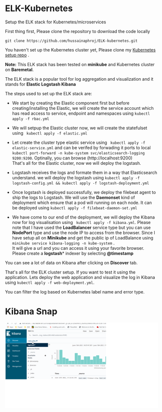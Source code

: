 # ELK-Kubernetes
Setup the ELK stack for Kubernetes/microservices  

First thing first, Please clone the repository to download the code locally
```
git clone https://github.com/hussainaphroj/ELK-kubernetes.git  
```
You haven't set up the Kubernetes cluster yet, Please clone my [Kubernetes setup repo](https://github.com/hussainaphroj/kubernetes-cluster-setup) .   

**Note:** This ELK stack has been tested on **minikube** and Kubernetes cluster on **Baremetal**.

The ELK stack is a popular tool for log aggregation and visualization and it stands for **Elastic Logstash Kibana**

The steps used to set up the ELK stack are:  
- We start by creating the Elastic component first but before creating/installing the Elastic, we will create the service account which has read access to service, endpoint and  namespaces using `` kubectl apply -f rbac.yml ``  
- We will setpup the Elastic cluster now, we will create the statefulset using `` kubectl apply -f elastic.yml``  

- Let create the cluster type elastic service using `` kubectl apply -f elastic-service.yml`` and can be verifed by forwading it ports to local ``kubectl port-forward -n kube-system svc/elasticsearch-logging 9200:9200``. Optinally, you can browse (http://localhost:9200)  
That's all for the Elastic cluster, now we will deploy the logstash.  
- Logstash receives the logs and formate them in a way that Elasticsearch understand.  we will deploy the logstash using `` kubectl apply -f logstash-config.yml && kubectl apply -f logstash-deployment.yml ``  

- Once logstash is deployed successfully, we deploy the filebeat agent to ship the logs to Logstash. We will use the **Daemonset** kind of deployment which ensure that a pod will running on each node. It can be deployed using `` kubectl apply -f filebeat-daemon-set.yml ``  
- We have come to our end of the deployment, we will deploy the Kibana now for log visualisation using `` kubectl apply -f kibana.yml``. Please note that I have used the **LoadBalancer** service type but you can use **NodePort** type and use the node IP to access from the browser. Since I have setup all on **Minikube** and get the public ip of LoadBalance using ``minikube service kibana-logging -n kube-system`` .   
It will give a url and you can access it using your favorite browser. Please create a **logstash*** indexer by selecting **@timestamp** 

You can see a lot of data on Kibana after clicking on **Discover** tab.

That's all for the ELK cluster setup. If you want to test it using the application. Lets deploy the web application and visualize the log in Kibana using ``kubectl apply -f web-deployment.yml``.

You can filter the log based on Kubernetes label name and error type.

# Kibana Snap
![kibana](kibana.png)



 
